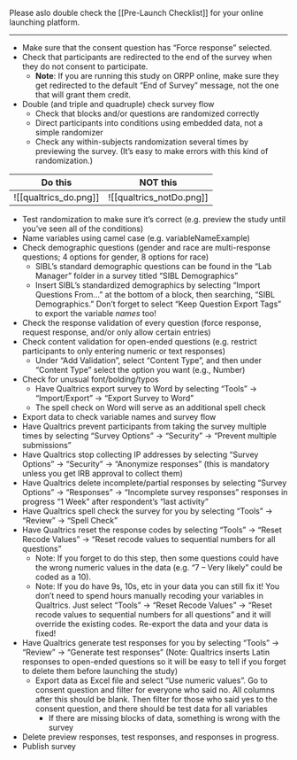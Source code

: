 Please aslo double check the [[Pre-Launch Checklist]] for your online launching platform.

---

- Make sure that the consent question has “Force response” selected.
- Check that participants are redirected to the end of the survey when they do not consent to participate.
	- **Note**: If you are running this study on ORPP online, make sure they get redirected to the default “End of Survey” message, not the one that will grant them credit.
- Double (and triple and quadruple) check survey flow
	- Check that blocks and/or questions are randomized correctly
	- Direct participants into conditions using embedded data, not a simple randomizer
	- Check any within-subjects randomization several times by previewing the survey. (It’s easy to make errors with this kind of randomization.)

| Do this     | NOT this |
| :-----------: | :-----------: |
| ![[qualtrics_do.png]]      | ![[qualtrics_notDo.png]]    |


- Test randomization to make sure it’s correct (e.g. preview the study until you’ve seen all of the conditions)
- Name variables using camel case (e.g. variableNameExample)
- Check demographic questions (gender and race are multi-response questions; 4 options for gender, 8 options for race)
	- SIBL’s standard demographic questions can be found in the “Lab Manager” folder in a survey titled “SIBL Demographics”
	- Insert SIBL’s standardized demographics by selecting “Import Questions From…” at the bottom of a block, then searching, “SIBL Demographics.” Don’t forget to select “Keep Question Export Tags” to export the variable _names_ too!
- Check the response validation of every question (force response, request response, and/or only allow certain entries)
- Check content validation for open-ended questions (e.g. restrict participants to only entering numeric or text responses)
	- Under “Add Validation”, select “Content Type”, and then under “Content Type” select the option you want (e.g., Number)
- Check for unusual font/bolding/typos
	- Have Qualtrics export survey to Word by selecting “Tools” -> “Import/Export” -> “Export Survey to Word”
	- The spell check on Word will serve as an additional spell check
- Export data to check variable names and survey flow
- Have Qualtrics prevent participants from taking the survey multiple times by selecting “Survey Options” -> “Security” -> “Prevent multiple submissions”
- Have Qualtrics stop collecting IP addresses by selecting “Survey Options” -> “Security” -> “Anonymize responses” (this is mandatory unless you get IRB approval to collect them)
- Have Qualtrics delete incomplete/partial responses by selecting “Survey Options” -> “Responses” -> “Incomplete survey responses” responses in progress “1 Week” after respondent’s “last activity”
- Have Qualtrics spell check the survey for you by selecting “Tools” -> “Review” -> “Spell Check”
- Have Qualtrics reset the response codes by selecting “Tools” -> “Reset Recode Values” -> “Reset recode values to sequential numbers for all questions”
	- Note: If you forget to do this step, then some questions could have the wrong numeric values in the data (e.g. “7 – Very likely” could be coded as a 10).
	- Note: If you do have 9s, 10s, etc in your data you can still fix it! You don’t need to spend hours manually recoding your variables in Qualtrics. Just select “Tools” -> “Reset Recode Values” -> “Reset recode values to sequential numbers for all questions” and it will override the existing codes. Re-export the data and your data is fixed!
- Have Qualtrics generate test responses for you by selecting “Tools” -> “Review” -> “Generate test responses” (Note: Qualtrics inserts Latin responses to open-ended questions so it will be easy to tell if you forget to delete them before launching the study)
	- Export data as Excel file and select “Use numeric values”. Go to consent question and filter for everyone who said no. All columns after this should be blank. Then filter for those who said yes to the consent question, and there should be test data for all variables
		- If there are missing blocks of data, something is wrong with the survey
- Delete preview responses, test responses, and responses in progress.
- Publish survey